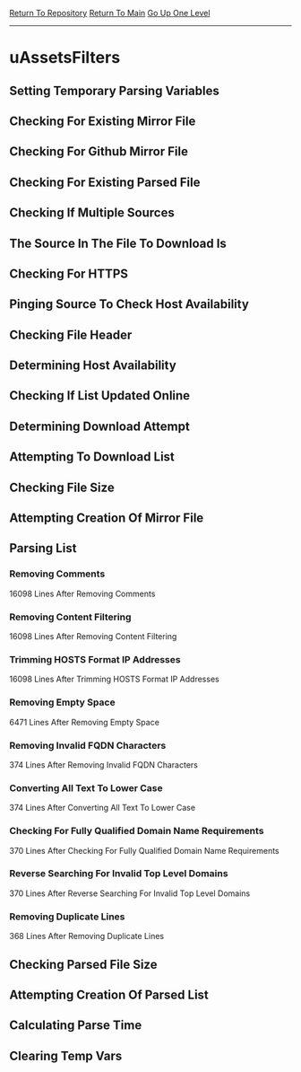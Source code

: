 [Return To Repository](https://github.com/deathbybandaid/piholeparser/)
[Return To Main](https://github.com/deathbybandaid/piholeparser/blob/master/RecentRunLogs/Mainlog.md)
[Go Up One Level](https://github.com/deathbybandaid/piholeparser/blob/master/RecentRunLogs/TopLevelScripts/30-Processing-External-Blacklists.md)
____________________________________
# uAssetsFilters
## Setting Temporary Parsing Variables
## Checking For Existing Mirror File
## Checking For Github Mirror File
## Checking For Existing Parsed File
## Checking If Multiple Sources
## The Source In The File To Download Is
## Checking For HTTPS
## Pinging Source To Check Host Availability
## Checking File Header
## Determining Host Availability
## Checking If List Updated Online
## Determining Download Attempt
## Attempting To Download List
## Checking File Size
## Attempting Creation Of Mirror File
## Parsing List
### Removing Comments
16098 Lines After Removing Comments
### Removing Content Filtering
16098 Lines After Removing Content Filtering
### Trimming HOSTS Format IP Addresses
16098 Lines After Trimming HOSTS Format IP Addresses
### Removing Empty Space
6471 Lines After Removing Empty Space
### Removing Invalid FQDN Characters
374 Lines After Removing Invalid FQDN Characters
### Converting All Text To Lower Case
374 Lines After Converting All Text To Lower Case
### Checking For Fully Qualified Domain Name Requirements
370 Lines After Checking For Fully Qualified Domain Name Requirements
### Reverse Searching For Invalid Top Level Domains
370 Lines After Reverse Searching For Invalid Top Level Domains
### Removing Duplicate Lines
368 Lines After Removing Duplicate Lines
## Checking Parsed File Size
## Attempting Creation Of Parsed List
## Calculating Parse Time
## Clearing Temp Vars
